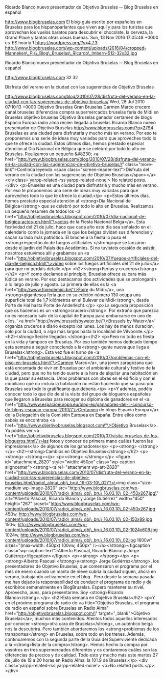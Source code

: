 Ricardo Blanco nuevo presentador de Objetivo Bruselas -- Blog Bruselas
en español

http://www.blogbruselas.com El blog-guía escrito por españoles en
Bruselas para los hispanoparlantes que viven aquí y para los turistas
que aprovechan los vuelos baratos para descubrir el chocolate, la
cerveza, la Grand Place y tantas otras cosas buenas. Sun, 13 Nov 2016
17:05:48 +0000 es-ES hourly 1 https://wordpress.org/?v=4.7.3
http://www.blogbruselas.com/wp-content/uploads/2016/04/cropped-Manneken\_Pis\_Blog\_Bruselas\_Ricardo\_Imbern-512-32x32.jpg

Ricardo Blanco nuevo presentador de Objetivo Bruselas -- Blog Bruselas
en español

http://www.blogbruselas.com 32 32

Disfruta del verano en la ciudad con las sugerencias de Objetivo
Bruselas

http://www.blogbruselas.com/blog/2010/07/28/disfruta-del-verano-en-la-ciudad-con-las-sugerencias-de-objetivo-bruselas/
Wed, 28 Jul 2010 07:10:13 +0000 Objetivo Bruselas Gran Bruselas Carmen
Marco crucero canal bruselas diferencias compra supermercados bruselas
feria de Midi en Bruselas objetivo bruselas Objetivo Bruselas ganador
certamen de blogs Espacio Europa radio alma recien llegada a bruselas
Ricardo Blanco nuevo presentador de Objetivo Bruselas
http://www.blogbruselas.com/?p=2794 Bruselas es una ciudad para
disfrutarla y mucho más en verano. Por eso te proponemos una serie de
ideas muy variadas para que aproveches todo lo que te ofrece la ciudad.
Estos últimos días, hemos prestado especial atención al Día Nacional de
Bélgica que se celebró por todo lo alto en Bruselas. Realizamos un
pequeño &\#8230; \<a
href=\"http://www.blogbruselas.com/blog/2010/07/28/disfruta-del-verano-en-la-ciudad-con-las-sugerencias-de-objetivo-bruselas/\"
class=\"more-link\"\>Continúa leyendo \<span
class=\"screen-reader-text\"\>Disfruta del verano en la ciudad con las
sugerencias de Objetivo Bruselas\</span\>\</a\>\<div
class=\'yarpp-related-rss yarpp-related-none\'\> No related posts.
\</div\> \<p\>Bruselas es una ciudad para disfrutarla y mucho más en
verano. Por eso te proponemos una serie de ideas muy variadas para que
aproveches todo lo que te ofrece la ciudad.\</p\> \<p\>Estos últimos
días, hemos prestado especial atención al \<strong\>Día Nacional de
Bélgica\</strong\> que se celebró por todo lo alto en Bruselas.
Realizamos un pequeño resumen de todos los \<a
href=\"http://objetivobruselas.blogspot.com/2010/07/dia-nacional-de-belgica-actos-en.html\"\>actos
de la Fiesta Nacional Belga\</a\>. Esta festividad del 21 de julio, hace
que cada año este día sea señalado en el calendario como la jornada en
la que los belgas olvidan sus diferencias y sacan su lado más
patriótico. El broche a la fiesta lo puso el \<strong\>espectáculo de
fuegos artificiales \</strong\>que se lanzaron desde el jardín del
Palais des Académies. Si no tuvisteis ocasión de asistir, nosotros
estuvimos allí y grabamos un \<a
href=\"http://objetivobruselas.blogspot.com/2010/07/fuegos-artificiales-del-dia-de-belgica.html\"\>vídeo
sobre los fuegos artificiales del 21 de julio\</a\> para que no perdáis
detalle.\</p\> \<h2\>\<strong\>Ferias y cruceros\</strong\>\</h2\>
\<p\>Y como decíamos al principio, Bruselas ofrece su cara más lúdica en
verano. Por eso destacamos dos actividades que se prolongarán a lo largo
de julio y agosto. La primera de ellas es la \<a
href=\"http://www.foiredemidi.be\"\>Foire du Midi\</a\>, una
\<strong\>gigantesca feria que en su edición número 130 ocupa una
superficie total de 1,7 kilómetros en el Bulevar de Midi\</strong\>,
desde Porte de Hal hasta Porte de Anderlecht.\</p\> \<p\>La segunda
proposición que os hacemos es un \<strong\>crucero\</strong\>. Por
extraño que parezca no es necesario salir de la capital de Europa para
embarcarse en uno de ellos. '\<a
href=\"http://www.brusselsbywater.be\"\>Brussels by Water\</a\>'
organiza cruceros a diario excepto los lunes. Los hay de menos duración,
solo por la ciudad, o algo más largos hasta la localidad de
Vilvoorde.\</p\> \<h2\>\<strong\>Recién llegados \</strong\>\</h2\>
\<p\>Pero no todo es fiesta en la vida y tampoco en Bruselas. Por eso
también hemos dedicado tiempo esta semana a seguir conociendo a
la\<strong\> gente nueva que llega a Bruselas\</strong\>. Esta vez fue
el turno de \<a
href=\"http://objetivobruselas.blogspot.com/2010/07/problemas-con-el-piso-en-bruselas.html\"\>Carmen
Marco\</a\>, una joven zaragozana que está encantada de vivir en
Bruselas por el ambiente cultural y festivo de la ciudad, pero que no ha
tenido suerte a la hora de alquilar una habitación en la que pasar su
estancia. Unos problemas con obras en el edificio y con el mobiliario
que no incluía la habitación no están haciendo que su paso por Bruselas
sea todo lo gratificante que debería.\</p\> \<p\>Y además, podéis
conocer todo lo que dio de si la visita del grupo de blogueros españoles
que llegaron a Bruselas para recoger su diploma de ganadores en el \<a
href=\"http://www.espacioeuropa.eu/blog-eu/ganadores-del-ii-concurso-de-blogs-espacio-europa-2010/\"\>Certamen
de blogs Espacio Europa\</a\> de la Delegación de la Comisión Europea en
España. Entre ellos como sabéis se encontraba \<a
href=\"http://www.objetivobruselas.blogspot.com\"\>Objetivo
Bruselas\</a\>. Ya podéis ver \<a
href=\"http://objetivobruselas.blogspot.com/2010/07/visita-bruselas-de-los-blogueros.html\"\>las
fotos y conocer de primera mano cuáles fueron las impresiones\</a\> de
algunos de los ganadores\</p\> \<p\>\<strong\> \</strong\>\</p\>
\<h2\>\<strong\>Cambios en Objetivo Bruselas\</strong\>\</h2\>
\<p\>\<strong\> \</strong\>\</p\> \<p\>\<strong\> \</strong\>\</p\>
\<figure id=\"attachment\_2820\" style=\"width: 450px\"
class=\"wp-caption aligncenter\"\>\<strong\>\<a rel=\"attachment
wp-att-2820\"
href=\"http://www.blogbruselas.com/2010/07/disfruta-del-verano-en-la-ciudad-con-las-sugerencias-de-objetivo-bruselas.html/radio\_alma\_obj\_bru\_16-03-10\_02\"\>\<img
class=\"size-medium wp-image-2820\"
src=\"http://www.blogbruselas.com/wp-content/uploads/2010/07/radio\_alma\_obj\_bru\_16.03.10\_02-450x267.jpg\"
alt=\"Alberto Pascual, Ricardo Blanco y Jorge Gutiérrez\" width=\"450\"
height=\"267\"
srcset=\"http://www.blogbruselas.com/wp-content/uploads/2010/07/radio\_alma\_obj\_bru\_16.03.10\_02-450x267.jpg
450w,
http://www.blogbruselas.com/wp-content/uploads/2010/07/radio\_alma\_obj\_bru\_16.03.10\_02-150x89.jpg
150w,
http://www.blogbruselas.com/wp-content/uploads/2010/07/radio\_alma\_obj\_bru\_16.03.10\_02-1024x608.jpg
1024w,
http://www.blogbruselas.com/wp-content/uploads/2010/07/radio\_alma\_obj\_bru\_16.03.10\_02.jpg
1600w\" sizes=\"(max-width: 450px) 100vw, 450px\"
/\>\</a\>\</strong\>\<figcaption class=\"wp-caption-text\"\>Alberto
Pascual, Ricardo Blanco y Jorge Gutiérrez\</figcaption\>\</figure\>
\<p\>\<strong\> \</strong\>\</p\> \<p\>\<strong\>Alberto Pascual
\</strong\>y\<strong\> Jorge Gutiérrez\</strong\>, los presentadores de
Objetivo Bruselas, que comenzaron el programa por el mes de enero cuando
un manto de nieve cubría la ciudad siguen, ahora en verano, trabajando
activamente en el blog . Pero desde la semana pasada me han dejado la
responsabilidad de conducir el programa de radio y de escribiros
semanalmente en BlogBruselas. Espero mantener su nivel. Aprovecho, pues,
para presentarme. Soy \<strong\>Ricardo Blanco\</strong\>.\</p\>
\<h2\>Esta semana en Objetivo Bruselas\</h2\> \<p\>Y en el próximo
programa de radio de \<a title=\"Objetivo Bruselas, el programa de radio
en español sobre Bruselas en Radio Alma\"
href=\"http://objetivobruselas.blogspot.com/\"
target=\"\_blank\"\>Objetivo Bruselas\</a\>, muchos más contenidos.
Atentos todos aquellos interesados por conocer \<strong\>otra cara de
Bruselas\</strong\>, un auténtico belga nos la descubrirá. Pero también
abordaremos los \<strong\>problemas de los transportes\</strong\> en
Bruselas, sobre todo en los trenes. Además, continuaremos con la segunda
parte de la Guía del Superviviente dedicada a la \<strong\>lista de la
compra\</strong\>. Hemos hecho la compra por vosotros en tres
supermercados diferentes y os contaremos cuáles son las diferencias de
precios y de calidad. Todo esto y mucho más este martes 27 de julio de
19 a 20 horas en Radio Alma, la 101.9 de Bruselas.\</p\> \<div
class=\'yarpp-related-rss yarpp-related-none\'\> \<p\>No related
posts.\</p\> \</div\>
